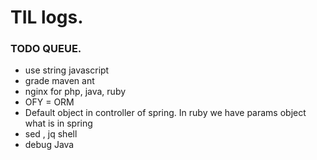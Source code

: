 # TIL logs.


### TODO QUEUE.
- use string javascript
- grade maven ant
- nginx for php, java, ruby
- OFY = ORM
- Default object in controller of spring. In ruby we have params object what is in spring
- sed , jq shell
- debug Java

